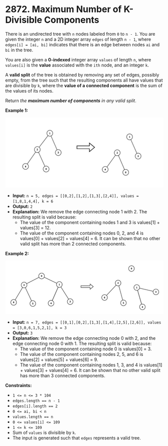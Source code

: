 # 2872. Maximum Number of K-Divisible Components

There is an undirected tree with `n` nodes labeled from `0` to `n - 1`. You are given the integer `n` and a 2D integer array `edges` of length `n - 1`, where `edges[i] = [ai, bi]` indicates that there is an edge between nodes `ai` and `bi` in the tree.

You are also given a **0-indexed** integer array `values` of length `n`, where `values[i]` is the **value** associated with the `ith` node, and an integer `k`.

A **valid split** of the tree is obtained by removing any set of edges, possibly empty, from the tree such that the resulting components all have values that are divisible by `k`, where the **value of a connected component** is the sum of the values of its nodes.

Return _the **maximum number of components** in any valid split_.

**Example 1:**

![](example12-cropped2svg.jpg)

* **Input:** `n = 5, edges = [[0,2],[1,2],[1,3],[2,4]], values = [1,8,1,4,4], k = 6`
* **Output:** `2`
* **Explanation:** We remove the edge connecting node 1 with 2. The resulting split is valid because:
  - The value of the component containing nodes 1 and 3 is values[1] + values[3] = 12.
  - The value of the component containing nodes 0, 2, and 4 is values[0] + values[2] + values[4] = 6.
    It can be shown that no other valid split has more than 2 connected components.

**Example 2:**

![](example21svg-1.jpg)

* **Input:** `n = 7, edges = [[0,1],[0,2],[1,3],[1,4],[2,5],[2,6]], values = [3,0,6,1,5,2,1], k = 3`
* **Output:** `3`
* **Explanation:** We remove the edge connecting node 0 with 2, and the edge connecting node 0 with 1. The resulting split is valid because:
  - The value of the component containing node 0 is values[0] = 3.
  - The value of the component containing nodes 2, 5, and 6 is values[2] + values[5] + values[6] = 9.
  - The value of the component containing nodes 1, 3, and 4 is values[1] + values[3] + values[4] = 6.
    It can be shown that no other valid split has more than 3 connected components.

**Constraints:**

*   `1 <= n <= 3 * 104`
*   `edges.length == n - 1`
*   `edges[i].length == 2`
*   `0 <= ai, bi < n`
*   `values.length == n`
*   `0 <= values[i] <= 109`
*   `1 <= k <= 109`
*   Sum of `values` is divisible by `k`.
*   The input is generated such that `edges` represents a valid tree.
